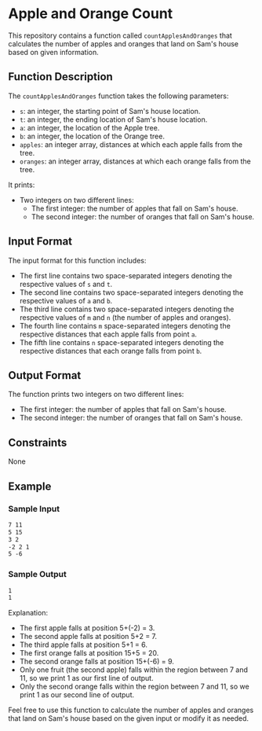 # Apple and Orange Count

This repository contains a function called `countApplesAndOranges` that calculates the number of apples and oranges that land on Sam's house based on given information.

## Function Description

The `countApplesAndOranges` function takes the following parameters:

- `s`: an integer, the starting point of Sam's house location.
- `t`: an integer, the ending location of Sam's house location.
- `a`: an integer, the location of the Apple tree.
- `b`: an integer, the location of the Orange tree.
- `apples`: an integer array, distances at which each apple falls from the tree.
- `oranges`: an integer array, distances at which each orange falls from the tree.

It prints:

- Two integers on two different lines:
  - The first integer: the number of apples that fall on Sam's house.
  - The second integer: the number of oranges that fall on Sam's house.

## Input Format

The input format for this function includes:

- The first line contains two space-separated integers denoting the respective values of `s` and `t`.
- The second line contains two space-separated integers denoting the respective values of `a` and `b`.
- The third line contains two space-separated integers denoting the respective values of `m` and `n` (the number of apples and oranges).
- The fourth line contains `m` space-separated integers denoting the respective distances that each apple falls from point `a`.
- The fifth line contains `n` space-separated integers denoting the respective distances that each orange falls from point `b`.

## Output Format

The function prints two integers on two different lines:

- The first integer: the number of apples that fall on Sam's house.
- The second integer: the number of oranges that fall on Sam's house.

## Constraints

None

## Example

### Sample Input

```md
7 11
5 15
3 2
-2 2 1
5 -6
```

### Sample Output

```md
1
1
```

Explanation:

- The first apple falls at position 5+(-2) = 3.
- The second apple falls at position 5+2 = 7.
- The third apple falls at position 5+1 = 6.
- The first orange falls at position 15+5 = 20.
- The second orange falls at position 15+(-6) = 9.
- Only one fruit (the second apple) falls within the region between 7 and 11, so we print 1 as our first line of output.
- Only the second orange falls within the region between 7 and 11, so we print 1 as our second line of output.

Feel free to use this function to calculate the number of apples and oranges that land on Sam's house based on the given input or modify it as needed.
